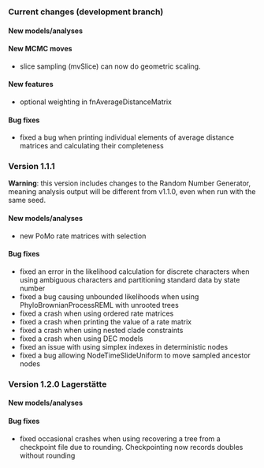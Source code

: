 ### Current changes (development branch)

#### New models/analyses

#### New MCMC moves

* slice sampling (mvSlice) can now do geometric scaling.

#### New features

* optional weighting in fnAverageDistanceMatrix

#### Bug fixes

* fixed a bug when printing individual elements of average distance matrices and calculating their completeness



### Version 1.1.1

**Warning**: this version includes changes to the Random Number Generator, meaning analysis output will be different from v1.1.0, even when run with the same seed. 

#### New models/analyses

 * new PoMo rate matrices with selection

#### Bug fixes

 * fixed an error in the likelihood calculation for discrete characters when using ambiguous characters and partitioning standard data by state number
 * fixed a bug causing unbounded likelihoods when using PhyloBrownianProcessREML with unrooted trees
 * fixed a crash when using ordered rate matrices
 * fixed a crash when printing the value of a rate matrix
 * fixed a crash when using nested clade constraints
 * fixed a crash when using DEC models
 * fixed an issue with using simplex indexes in deterministic nodes
 * fixed a bug allowing NodeTimeSlideUniform to move sampled ancestor nodes


### Version 1.2.0 Lagerstätte

#### New models/analyses

#### Bug fixes

  * fixed occasional crashes when using recovering a tree from a checkpoint file due to rounding. Checkpointing now records doubles without rounding
